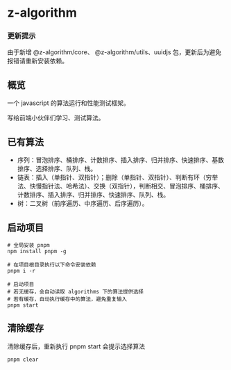 # z-algorithm
### 更新提示 
由于新增 @z-algorithm/core、 @z-algorithm/utils、uuidjs 包，更新后为避免报错请重新安装依赖。

## 概览
一个 javascript 的算法运行和性能测试框架。

写给前端小伙伴们学习、测试算法。
## 已有算法
- 序列：冒泡排序、桶排序、计数排序、插入排序、归并排序、快速排序、基数排序、选择排序、队列、栈。
- 链表：插入（单指针、双指针）；删除（单指针、双指针）、判断有环（穷举法、快慢指针法、哈希法）、交换（双指针），判断相交、冒泡排序、桶排序、计数排序、插入排序、归并排序、快速排序、队列、栈。
- 树：二叉树（前序遍历、中序遍历、后序遍历）。
## 启动项目
~~~shell
# 全局安装 pnpm
npm install pnpm -g

# 在项目根目录执行以下命令安装依赖
pnpm i -r

# 启动项目
# 若无缓存，会自动读取 algorithms 下的算法提供选择
# 若有缓存，自动执行缓存中的算法，避免重复输入
pnpm start
~~~

## 清除缓存
清除缓存后，重新执行 pnpm start 会提示选择算法
~~~shell
pnpm clear
~~~